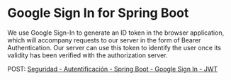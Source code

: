 # Google Sign In for Spring Boot
We use Google Sign-In to generate an ID token in the browser application, which will accompany requests to our server in the form of Bearer Authentication. Our server can use this token to identify the user once its validity has been verified with the authorization server.

POST: [Seguridad - Autentificación - Spring Boot - Google Sign In - JWT](https://diy.elmolidelanoguera.com/2023/11/seguridad-autentificacion-spring-boot.html)